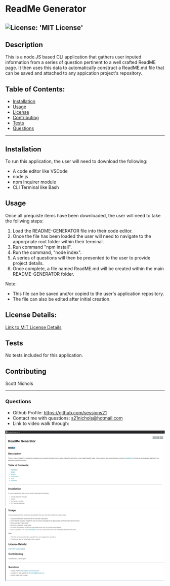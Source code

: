 
# **ReadMe Generator**
 ![License: 'MIT License'](https://img.shields.io/badge/License-MIT-blue)
 -------------------------------
## Description 
  This is a node.JS based CLI application that gathers user inputed information from a series of question pertinent to a well crafted ReadME page.  It then uses this data to automatically construct a ReadME.md file that can be saved and attached to any appication project's repository. 

## Table of Contents:
  * [Installation](#installation)
  * [Usage](#usage)
  * [License](#license)
  * [Contributing](#contributing)
  * [Tests](#tests)
  * [Questions](#questions)
 --------------------------------- 
## Installation
  To run this application, the user will need to download the following:
  - A code editor like VSCode
  - node.js
  - npm Inquirer module
  - CLI Terminal like Bash

## Usage
  Once all prequiste items have been downloaded, the user will need to take the follwing steps:
  1. Load the README-GENERATOR file into their code editor.  
  2. Once the file has been loaded the user will need to navigate to the apporpriate root folder within their terminal.
  3. Run command "npm install".
  4. Run the command, "node index". 
  5. A series of questions will then be presented to the user to provide project details.  
  6. Once complete, a file named ReadME.md will be created within the main README-GENERATOR folder.  
  
  Note:
  * This file can be saved and/or copied to the user's application repository.  
  * The file can also be edited after initial creation. 

## License Details:
 [Link to MIT License Details](https://choosealicense.com/licenses/mit/)

## Tests
  No tests included for this application.

## Contributing
  Scott Nichols

 ---------------------------------
### Questions
* Github Profile: https://github.com/sessions21
* Contact me with questions: s21nichols@hotmail.com
* Link to video walk through: 

![ReadMe Output Example-1](./utils/images/ReadMe-Generator-Example-1.jpg)
![ReadMe Output Example-2](./utils/images/ReadMe-Generator-Example-2.jpg)